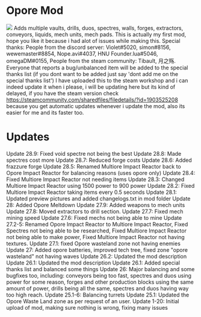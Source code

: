 # Opore Mod
![](https://github.com/xamionex/Opore-Mod/blob/master/Preview.png)
Adds multiple vaults, drills, duos, spectres, walls, forges, extractors, conveyors, liquids, mech units, mech pads. 
This is actually my first mod, hope you like it because i had alot of issues while making this. 
Special thanks: People from the discord server: Violet#5020, simon#8156, wewemaster#8854, Nope.avi#4037, HNU Founder.lua#5046, omegaDM#0155, 
People from the steam community: Tibault, 月之殇. 
Everyone that reports a bug/unbalanced item will be added to the special thanks list 
(if you dont want to be added just say 'dont add me on the special thanks list')
I have uploaded this to the steam workshop and i can indeed update it when i please, 
i will be updating here but its kind of delayed, 
if you have the steam version check https://steamcommunity.com/sharedfiles/filedetails/?id=1903525208
because you get automatic updates whenever i update the mod, also its easier for me and its faster too.

# Updates
Update 28.9: Fixed void spectre not being the best
Update 28.8: Made spectres cost more
Update 28.7: Reduced forge costs
Update 28.6: Added frazzure forge
Update 28.5: Renamed Multiore Impact Reactor back to Opore Impact Reactor for balancing reasons (uses opore only)
Update 28.4: Fixed Multiore Impact Reactor not needing items
Update 28.3: Changed Multiore Impact Reactor using 1500 power to 900 power
Update 28.2: Fixed Multiore Impact Reactor taking items every 0.5 seconds
Update 28.1: Updated preview pictures and added changelogs.txt in mod folder
Update 28: Added Opore Meltdown
Update 27.9: Added weapons to mech units
Update 27.8: Moved extractors to drill section.
Update 27.7: Fixed mech mining speed
Update 27.6: Fixed mechs not being able to mine
Update 27.2-5: Renamed Opore Impact Reactor to Multiore Impact Reactor, Fixed Spectres not being able to be researched, Fixed Multiore Impact Reactor not being able to make power, Fixed Multiore Impact Reactor not having textures.
Update 27.1: fixed Opore wasteland zone not having enemies
Update 27: Added opore batteries, improved tech tree, fixed zone "opore wasteland" not having waves
Update 26.2: Updated the mod description
Update 26.1: Updated the mod description
Update 26.1: Added special thanks list and balanced some things
Update 26: Major balancing and some bugfixes too, including: conveyors being too fast, spectres and duos using power for some reason, forges and other production blocks using the same amount of power, drills being all the same, spectres and duos having way too high reach.
Update 25.1-6: Balancing turrets
Update 25.1: Updated the Opore Waste Land zone as per request of an user.
Update 1-20: Initial upload of mod, making sure nothing is wrong, fixing many issues
